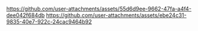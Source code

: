https://github.com/user-attachments/assets/55d6d9ee-9662-47fa-a4f4-dee042f684db
https://github.com/user-attachments/assets/ebe24c31-9835-40e7-922c-24cac9464b92
